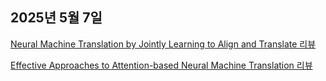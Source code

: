 ## 2025년 5월 7일

[Neural Machine Translation by Jointly Learning to Align and Translate 리뷰](https://velog.io/@heoneyzi/Neural-Machine-Translationby-Jointly-Learning-to-Align-and-Translate-리뷰)

[Effective Approaches to Attention-based Neural Machine Translation 리뷰](https://velog.io/@heoneyzi/Effective-Approaches-to-Attention-based-Neural-Machine-Translation-리뷰)